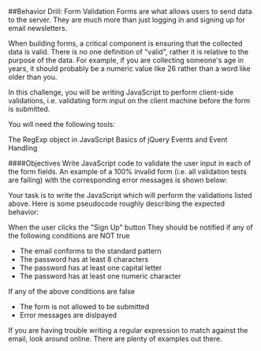 ##Behavior Drill: Form Validation
Forms are what allows users to send data to the server. They are much more than just logging in and signing up for email newsletters.

When building forms, a critical component is ensuring that the collected data is valid. There is no one definition of "valid", rather it is relative to the purpose of the data. For example, if you are collecting someone's age in years, it should probably be a numeric value like 26 rather than a word like older than you.

In this challenge, you will be writing JavaScript to perform client-side validations, i.e. validating form input on the client machine before the form is submitted.

You will need the following tools:

The RegExp object in JavaScript
Basics of jQuery Events and Event Handling

####Objectives
Write JavaScript code to validate the user input in each of the form fields. An example of a 100% invalid form (i.e. all validation tests are failing) with the corresponding error messages is shown below:

Your task is to write the JavaScript which will perform the validations listed above. Here is some pseudocode roughly describing the expected behavior:

When the user clicks the "Sign Up" button
They should be notified if any of the following conditions are NOT true
-  The email conforms to the standard pattern
-  The password has at least 8 characters
-  The password has at least one capital letter
-  The password has at least one numeric character

If any of the above conditions are false
-  The form is not allowed to be submitted
-  Error messages are dislpayed

If you are having trouble writing a regular expression to match against the email, look around online. There are plenty of examples out there.
